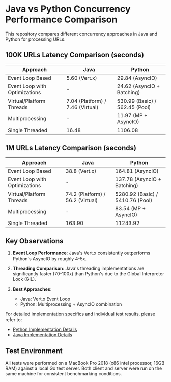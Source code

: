 # Java vs Python Concurrency Performance Comparison

This repository compares different concurrency approaches in Java and Python for processing URLs.

## 100K URLs Latency Comparison (seconds)

| Approach | Java | Python |
|----------|------|--------|
| Event Loop Based | 5.60 (Vert.x) | 29.84 (AsyncIO) |
| Event Loop with Optimizations | - | 24.62 (AsyncIO + Batching) |
| Virtual/Platform Threads | 7.04 (Platform) / 7.46 (Virtual) | 530.99 (Basic) / 562.45 (Pool) |
| Multiprocessing | - | 11.97 (MP + AsyncIO) |
| Single Threaded | 16.48 | 1106.08 |

## 1M URLs Latency Comparison (seconds)

| Approach | Java | Python |
|----------|------|--------|
| Event Loop Based | 38.8 (Vert.x) | 164.81 (AsyncIO) |
| Event Loop with Optimizations | - | 137.78 (AsyncIO + Batching) |
| Virtual/Platform Threads | 74.2 (Platform) / 56.2 (Virtual) | 5280.92 (Basic) / 5410.76 (Pool) |
| Multiprocessing | - | 83.54 (MP + AsyncIO) |
| Single Threaded | 163.90 | 11243.92 |

## Key Observations

1. **Event Loop Performance**: Java's Vert.x consistently outperforms Python's AsyncIO by roughly 4-5x.

2. **Threading Comparison**: Java's threading implementations are significantly faster (70-100x) than Python's due to the Global Interpreter Lock (GIL).

3. **Best Approaches**:
   - Java: Vert.x Event Loop
   - Python: Multiprocessing + AsyncIO combination

For detailed implementation specifics and individual test results, please refer to:
- [Python Implementation Details](python/README.md)
- [Java Implementation Details](java/README.md)

## Test Environment

All tests were performed on a MacBook Pro 2018 (x86 intel processor, 16GB RAM) against a local Go test server. Both client and server were run on the same machine for consistent benchmarking conditions.
